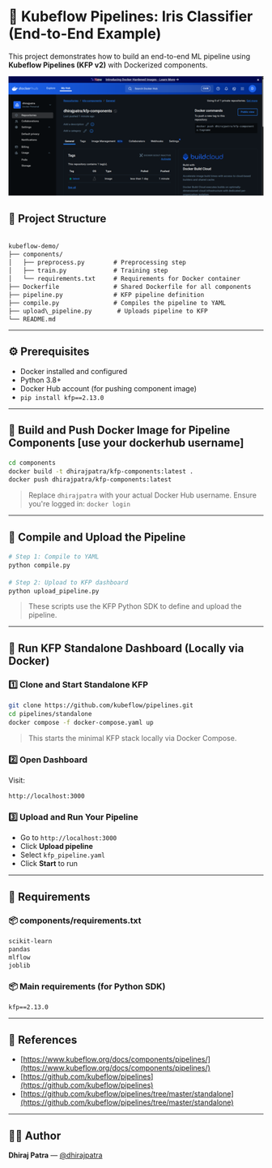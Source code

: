 # 🚀 Kubeflow Pipelines: Iris Classifier (End-to-End Example)

This project demonstrates how to build an end-to-end ML pipeline using **Kubeflow Pipelines (KFP v2)** with Dockerized components.

![Kubeflow Dockerhub](./kubeflow.png)

## 📁 Project Structure

```

kubeflow-demo/
├── components/
│   ├── preprocess.py        # Preprocessing step
│   ├── train.py             # Training step
│   └── requirements.txt     # Requirements for Docker container
├── Dockerfile               # Shared Dockerfile for all components
├── pipeline.py              # KFP pipeline definition
├── compile.py               # Compiles the pipeline to YAML
├── upload\_pipeline.py       # Uploads pipeline to KFP
└── README.md

````

---

## ⚙️ Prerequisites

- Docker installed and configured
- Python 3.8+
- Docker Hub account (for pushing component image)
- `pip install kfp==2.13.0`

---

## 🐳 Build and Push Docker Image for Pipeline Components [use your dockerhub username]

```bash
cd components
docker build -t dhirajpatra/kfp-components:latest .
docker push dhirajpatra/kfp-components:latest
````

> Replace `dhirajpatra` with your actual Docker Hub username.
> Ensure you're logged in: `docker login`

---

## 🧱 Compile and Upload the Pipeline

```bash
# Step 1: Compile to YAML
python compile.py

# Step 2: Upload to KFP dashboard
python upload_pipeline.py
```

> These scripts use the KFP Python SDK to define and upload the pipeline.

---

## 🧪 Run KFP Standalone Dashboard (Locally via Docker)

### 1️⃣ Clone and Start Standalone KFP

```bash
git clone https://github.com/kubeflow/pipelines.git
cd pipelines/standalone
docker compose -f docker-compose.yaml up
```

> This starts the minimal KFP stack locally via Docker Compose.

### 2️⃣ Open Dashboard

Visit:

```
http://localhost:3000
```

### 3️⃣ Upload and Run Your Pipeline

* Go to `http://localhost:3000`
* Click **Upload pipeline**
* Select `kfp_pipeline.yaml`
* Click **Start** to run

---

## 🧰 Requirements

### 📦 components/requirements.txt

```text
scikit-learn
pandas
mlflow
joblib
```

### 📦 Main requirements (for Python SDK)

```text
kfp==2.13.0
```

---

## 📝 References

* [https://www.kubeflow.org/docs/components/pipelines/](https://www.kubeflow.org/docs/components/pipelines/)
* [https://github.com/kubeflow/pipelines](https://github.com/kubeflow/pipelines)
* [https://github.com/kubeflow/pipelines/tree/master/standalone](https://github.com/kubeflow/pipelines/tree/master/standalone)

---

## 👨‍💻 Author

**Dhiraj Patra** — [@dhirajpatra](https://github.com/dhirajpatra)
